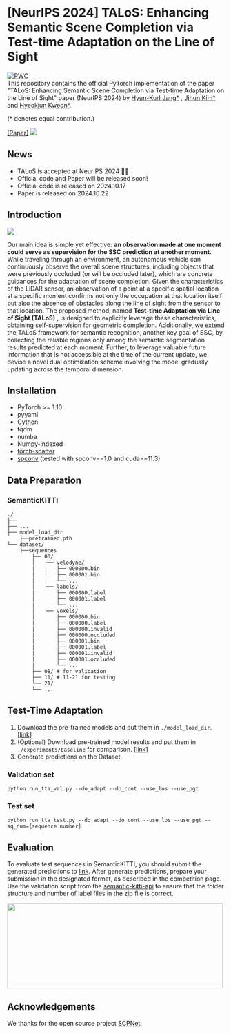 # [NeurIPS 2024] TALoS: Enhancing Semantic Scene Completion via Test-time Adaptation on the Line of Sight
[![PWC](https://img.shields.io/endpoint.svg?url=https://paperswithcode.com/badge/talos-enhancing-semantic-scene-completion-via/3d-semantic-scene-completion-on-semantickitti)](https://paperswithcode.com/sota/3d-semantic-scene-completion-on-semantickitti?p=talos-enhancing-semantic-scene-completion-via)<br/>
This repository contains the official PyTorch implementation of the paper "TALoS: Enhancing Semantic Scene Completion via Test-time Adaptation on the Line of Sight" paper (NeurIPS 2024) by [Hyun-Kurl Jang*](https://blue-531.github.io/
) , [Jihun Kim*](https://jihun1998.github.io/
) and [Hyeokjun Kweon*](https://sangrockeg.github.io/
).

(* denotes equal contribution.)

[[Paper]](https://arxiv.org/abs/2410.15674)
<img src="./asset/SemKITTI.gif"  />
## News
<ul>
  <li> TALoS is accepted at NeurIPS 2024 🎉🎉.</li>
  <li> Official code and Paper will be released soon! </li>
  <li> Official code is released on 2024.10.17</li>
  <li> Paper is released on 2024.10.22</li>
	
</ul>

## Introduction
<img src='/assets/kitti_qual.png'>

Our main idea is simple yet effective: 
**an observation made at one moment could serve as supervision for the SSC prediction at another moment.** 
While traveling through an environment, an autonomous vehicle can continuously observe the overall scene structures, including objects that were previously occluded (or will be occluded later), which are concrete guidances for the adaptation of scene completion. Given the characteristics of the LiDAR sensor, an observation of a point at a specific spatial location at a specific moment confirms not only the occupation at that location itself but also the absence of obstacles along the line of sight from the sensor to that location.
The proposed method, named 
**Test-time Adaptation via Line of Sight (TALoS)**
, is designed to explicitly leverage these characteristics, obtaining self-supervision for geometric completion.
Additionally, we extend the TALoS framework for semantic recognition, another key goal of SSC, by collecting the reliable regions only among the semantic segmentation results predicted at each moment.
Further, to leverage valuable future information that is not accessible at the time of the current update, we devise a novel dual optimization scheme involving the model gradually updating across the temporal dimension.
## Installation

- PyTorch >= 1.10 
- pyyaml
- Cython
- tqdm
- numba
- Numpy-indexed
- [torch-scatter](https://github.com/rusty1s/pytorch_scatter)
- [spconv](https://github.com/tyjiang1997/spconv1.0) (tested with spconv==1.0 and cuda==11.3)



## Data Preparation

### SemanticKITTI
```
./
├── 
├── ...
├── model_load_dir
    ├──pretrained.pth
└── dataset/
    ├──sequences
        ├── 00/           
        │   ├── velodyne/	
        |   |	├── 000000.bin
        |   |	├── 000001.bin
        |   |	└── ...
        │   └── labels/ 
        |       ├── 000000.label
        |       ├── 000001.label
        |       └── ...
        │   └── voxels/ 
        |       ├── 000000.bin
        |       ├── 000000.label
        |       ├── 000000.invalid
        |       ├── 000000.occluded
        |       ├── 000001.bin
        |       ├── 000001.label
        |       ├── 000001.invalid
        |       ├── 000001.occluded
        |       └── ...
        ├── 08/ # for validation
        ├── 11/ # 11-21 for testing
        └── 21/
	    └── ...
```

## Test-Time Adaptation
1. Download the pre-trained models and put them in ```./model_load_dir```. [[link]](https://drive.google.com/file/d/12jYauPbVodnSA-faBjFucUNgxeGU0pmP/view?usp=drive_link)
2. (Optional) Download pre-trained model results and put them in ```./experiments/baseline``` for comparison. [[link]](https://drive.google.com/file/d/1gt65t7hkdnnax2v7BALgUsunTaGHRVkh/view?usp=drive_link)
3. Generate predictions on the Dataset.

### Validation set
```
python run_tta_val.py --do_adapt --do_cont --use_los --use_pgt 
```
### Test set
```
python run_tta_test.py --do_adapt --do_cont --use_los --use_pgt --sq_num={sequence number} 
```
## Evaluation
To evaluate test sequences in SemanticKITTI, you should submit the generated predictions to [link](https://codalab.lisn.upsaclay.fr/competitions/7170).
After generate predictions, prepare your submission in the designated format, as described in the competition page.
Use the validation script from the [semantic-kitti-api](https://github.com/PRBonn/semantic-kitti-api) to ensure that the folder structure and number of label files in the zip file is correct.

<img src='/assets/benchmark.png' width="500" height="198"/>


## Acknowledgements
We thanks for the open source project [SCPNet](https://github.com/SCPNet/Codes-for-SCPNet).

